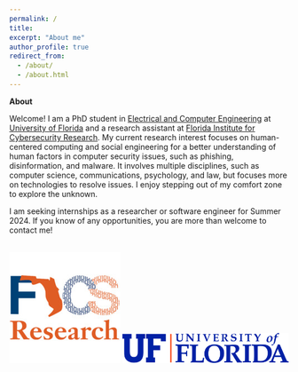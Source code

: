 ```yaml
---
permalink: /
title: 
excerpt: "About me"
author_profile: true
redirect_from: 
  - /about/
  - /about.html
---
```


**About**

Welcome! I am a PhD student in [Electrical and Computer Engineering](https://www.ece.ufl.edu/) at [University of Florida](https://www.ufl.edu/) and a research assistant at [Florida Institute for Cybersecurity Research](https://fics.institute.ufl.edu/). My current research interest focuses on human-centered computing and social engineering for a better understanding of human factors in computer security issues, such as phishing, disinformation, and malware. It involves multiple disciplines, such as computer science, communications, psychology, and law, but focuses more on technologies to resolve issues. I enjoy stepping out of my comfort zone to explore the unknown. 

I am seeking internships as a researcher or software engineer for Summer 2024. If you know of any opportunities, you are more than welcome to contact me!


<br>
<img src="/files/fics.jpg" alt="FICS Logo" width="">

<img src="/files/Horizontal_Logo-RGB_Raster-BLUE_ORANGE.png" alt="UF Logo" width="300">
